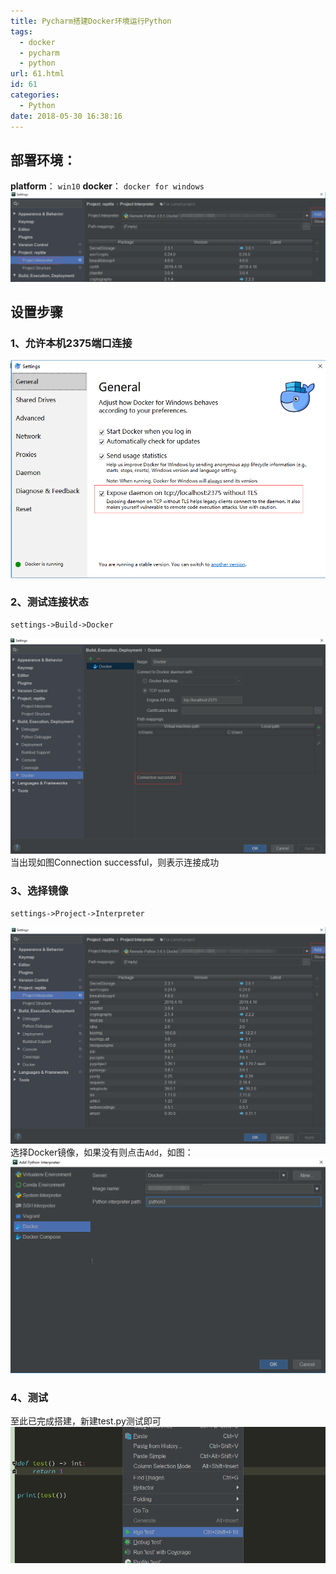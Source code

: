 ```yaml
---
title: Pycharm搭建Docker环境运行Python
tags:
  - docker
  - pycharm
  - python
url: 61.html
id: 61
categories:
  - Python
date: 2018-05-30 16:38:16
---
```


部署环境：
-----

**platform**： `win10` **docker**： `docker for windows` ![](/images/wp-content/uploads/2018/05/6-1024x291.png) 

设置步骤
----

### 1、允许本机2375端口连接

![docker http://localhost:2375](/images/wp-content/uploads/2018/05/1.png)

### 2、测试连接状态

    settings->Build->Docker
    

![](/images/wp-content/uploads/2018/05/2.png) 当出现如图Connection successful，则表示连接成功

### 3、选择镜像

    settings->Project->Interpreter
    

![](/images/wp-content/uploads/2018/05/3.png) 选择Docker镜像，如果没有则点击`Add`，如图： ![](/images/wp-content/uploads/2018/05/4.png)

### 4、测试

至此已完成搭建，新建test.py测试即可 ![](/images/wp-content/uploads/2018/05/5.png)